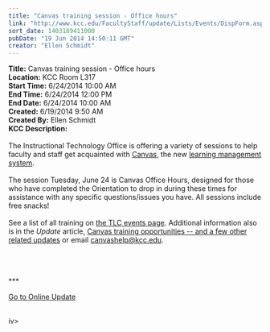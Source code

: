 ```yaml
---
title: "Canvas training session - Office hours"
link: "http://www.kcc.edu/FacultyStaff/update/Lists/Events/DispForm.aspx?ID=530"
sort_date: 1403189411000
pubDate: "19 Jun 2014 14:50:11 GMT"
creator: "Ellen Schmidt"
---
```


<div><b>Title:</b> Canvas training session - Office hours</div>
<div><b>Location:</b> KCC Room L317</div>
<div><b>Start Time:</b> 6/24/2014 10:00 AM</div>
<div><b>End Time:</b> 6/24/2014 12:00 PM</div>
<div><b>End Date:</b> 6/24/2014 10:00 AM</div>
<div><b>Created:</b> 6/19/2014 9:50 AM</div>
<div><b>Created By:</b> Ellen Schmidt</div>
<div><b>KCC Description:</b> <div class="ExternalClassBE91BAEEF994488A8AB856B10C076273">
<div> </div>
<div>
<div>The Instructional Technology Office is offering a variety of sessions to help faculty and staff get acquainted with <a href="/facultystaff/departments/ktlc/lms/Pages/default.aspx">Canvas</a>, the new <a href="/students/helpful/onlinelearningsupport/Pages/default.aspx">learning management system</a>. 
<div> </div>
<div>The session Tuesday, June 24 is Canvas Office Hours, designed for those who<strong> </strong>have completed the Orientation to drop in during these times for assistance with any specific questions/issues you have. All sessions include free snacks!</div>
<div> </div>
<div>See a list of all training on <a href="/FacultyStaff/departments/ktlc/Lists/TLC%20Events/Upcoming%20Events.aspx">the TLC events page</a>. Additional information also is in the <em>Update</em> article, <a href="/FacultyStaff/update/Lists/Announcements/DispForm2.aspx?List=7e45450e-520d-4ad3-81dd-a79ebcc75df4&amp;ID=1547&amp;Source=/_layouts/sitemanager.aspx?FilterOnly%3D1&amp;SmtContext=SPList%3a7e45450e-520d-4ad3-81dd-a79ebcc75df4?SPWeb%3a6dd7d01a-f4b3-47f9-8d35-b60692caa2f7%3a&amp;SmtContextExpanded=True&amp;Filter=1&amp;pgsz=100&amp;vrmode=False&amp;lvn=KCC%20Announcements&amp;Web=6dd7d01a-f4b3-47f9-8d35-b60692caa2f7">Canvas training opportunities -- and a few other related updates</a> or email <a href="mailto:canvashelp@kcc.edu">canvashelp@kcc.edu</a>.</div>
<div> </div>
<div> </div>
<div>
<div> </div>
<div>
<div>
<div></div>
<div>
<div></div>
<div></div>
<div>
<div></div>
<div>
<div></div>
<div>
<div></div>
<div>
<p>***</p>
<p><a href="/FacultyStaff/update/Pages/dailyupdate.aspx">Go to Online Update</a></p>
<p></p></div></div>
<div></div></div></div></div>
<div></div></div><br /></div></div></div></div></div></div>
iv></div>
